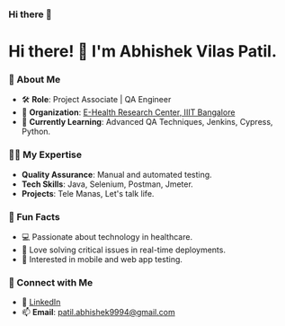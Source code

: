 ### Hi there 👋
# Hi there! 👋 I'm Abhishek Vilas Patil. 

### 🚀 About Me
- 🛠️ **Role**: Project Associate | QA Engineer  
- 🏢 **Organization**: [E-Health Research Center, IIIT Bangalore](https://ehrc.iiitb.ac.in/) 
- 🌱 **Currently Learning**: Advanced QA Techniques, Jenkins, Cypress, Python. 

### 🧑‍💻 My Expertise
- **Quality Assurance**: Manual and automated testing.
- **Tech Skills**: Java, Selenium, Postman, Jmeter.
- **Projects**: Tele Manas, Let's talk life.

### 🌟 Fun Facts
- 💻 Passionate about technology in healthcare.
- 🎯 Love solving critical issues in real-time deployments.
- 📱 Interested in mobile and web app testing.

### 🔗 Connect with Me
- 💼 [LinkedIn](https://www.linkedin.com/in/abhishek-patil-25112829b/) 
- 📫 **Email**: patil.abhishek9994@gmail.com


